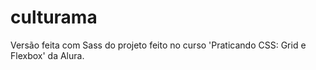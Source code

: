 # culturama

Versão feita com Sass do projeto feito no curso 'Praticando CSS: Grid e Flexbox' da Alura.
